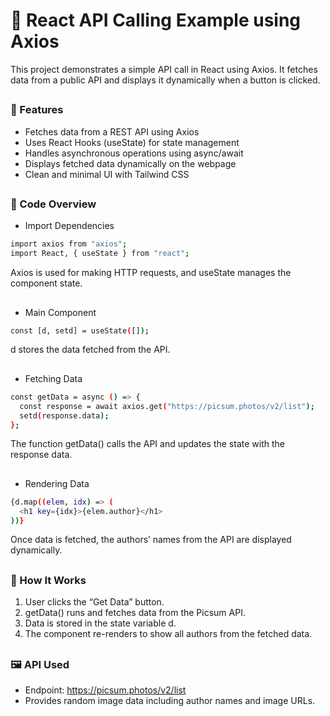 # 📡 React API Calling Example using Axios

This project demonstrates a simple API call in React using Axios. It fetches data from a public API and displays it dynamically when a button is clicked.

##

<h3>🚀 Features</h3>

- Fetches data from a REST API using Axios
- Uses React Hooks (useState) for state management
- Handles asynchronous operations using async/await
- Displays fetched data dynamically on the webpage
- Clean and minimal UI with Tailwind CSS

##

<h3>🧩 Code Overview</h3>

- Import Dependencies

```bash
import axios from "axios";
import React, { useState } from "react";
```
Axios is used for making HTTP requests, and useState manages the component state.

##

- Main Component

```bash
const [d, setd] = useState([]);
```
d stores the data fetched from the API.

##

- Fetching Data

```bash
const getData = async () => {
  const response = await axios.get("https://picsum.photos/v2/list");
  setd(response.data);
};
```
The function getData() calls the API and updates the state with the response data.

##

- Rendering Data

```bash
{d.map((elem, idx) => (
  <h1 key={idx}>{elem.author}</h1>
))}
```
Once data is fetched, the authors’ names from the API are displayed dynamically.

##

<h3>🧠 How It Works</h3>

1. User clicks the “Get Data” button.
2. getData() runs and fetches data from the Picsum API.
3. Data is stored in the state variable d.
4. The component re-renders to show all authors from the fetched data.

##

<h3>🖼️ API Used</h3>

- Endpoint: https://picsum.photos/v2/list
- Provides random image data including author names and image URLs.

##

